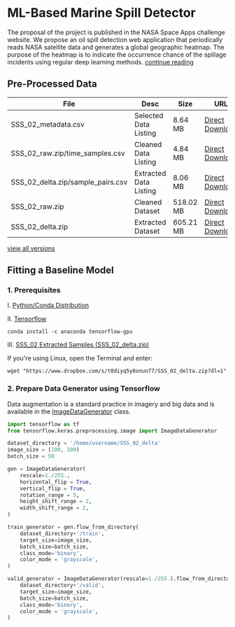 # ML-Based Marine Spill Detector


The proposal of the project is published in the NASA Space Apps challenge website. We propose an oil spill detection web application that periodically reads NASA satellite data and generates a global geographic heatmap. The purpose of the heatmap is to indicate the occurrence chance of the spillage incidents using regular deep learning methods. [continue reading](Proposal.md)


## Pre-Processed Data

| File  | Desc | Size | URL |
| ------------- | ------------- |------------- |------------- |
| SSS_02_metadata.csv  | Selected Data Listing | 8.64 MB | [Direct Download](https://www.dropbox.com/s/zoef50qn5rcnsdf/SSS_02_metadata.csv?dl=1) |
| SSS_02_raw.zip/time_samples.csv  | Cleaned Data Listing | 4.84 MB | [Direct Download](https://www.dropbox.com/s/oo52lhxypfvdmdb/SSS_02_raw_time_samples.csv?dl=1) |
| SSS_02_delta.zip/sample_pairs.csv  | Extracted Data Listing | 8.06 MB | [Direct Download](https://www.dropbox.com/s/24rghn8jl352cer/SSS_02_delta_sample_pairs.csv?dl=1) |
| SSS_02_raw.zip  | Cleaned Dataset  | 518.02 MB | [Direct Download](https://www.dropbox.com/s/jhz8uytpkty38n7/SSS_02_raw.zip?dl=1) |
| SSS_02_delta.zip  | Extracted Dataset  | 605.21 MB | [Direct Download](https://www.dropbox.com/s/t0diyq5y8onun77/SSS_02_delta.zip?dl=1) |
[view all versions](/data)


## Fitting a Baseline Model

### 1. Prerequisites
I. [Python/Conda Distribution](https://docs.conda.io/en/latest/miniconda.html)
    
II. [Tensorflow](https://docs.anaconda.com/anaconda/user-guide/tasks/tensorflow/)
```
conda install -c anaconda tensorflow-gpu
```

III. [SSS_02 Extracted Samples (SSS_02_delta.zip)](/data)

If you're using Linux, open the Terminal and enter:
 ```terminal
 wget "https://www.dropbox.com/s/t0diyq5y8onun77/SSS_02_delta.zip?dl=1"
 ```

### 2. Prepare Data Generator using Tensorflow

Data augmentation is a standard practice in imagery and big data and is available in the [ImageDataGenerator](https://www.tensorflow.org/api_docs/python/tf/keras/preprocessing/image/ImageDataGenerator) class.


```Python
import tensorflow as tf
from tensorflow.keras.preprocessing.image import ImageDataGenerator

dataset_directory = '/home/username/SSS_02_delta'
image_size = (100, 100)
batch_size = 50

gen = ImageDataGenerator(
    rescale=1./255.,
    horizontal_flip = True,
    vertical_flip = True,
    rotation_range = 5,
    height_shift_range = 2,
    width_shift_range = 2,
)

train_generator = gen.flow_from_directory(
    dataset_directory+'/train',
    target_size=image_size,
    batch_size=batch_size,
    class_mode='binary',
    color_mode = 'grayscale',
)

valid_generator = ImageDataGenerator(rescale=1./255.).flow_from_directory(
    dataset_directory+'/valid',
    target_size=image_size,
    batch_size=batch_size,
    class_mode='binary',
    color_mode = 'grayscale',
)
```




